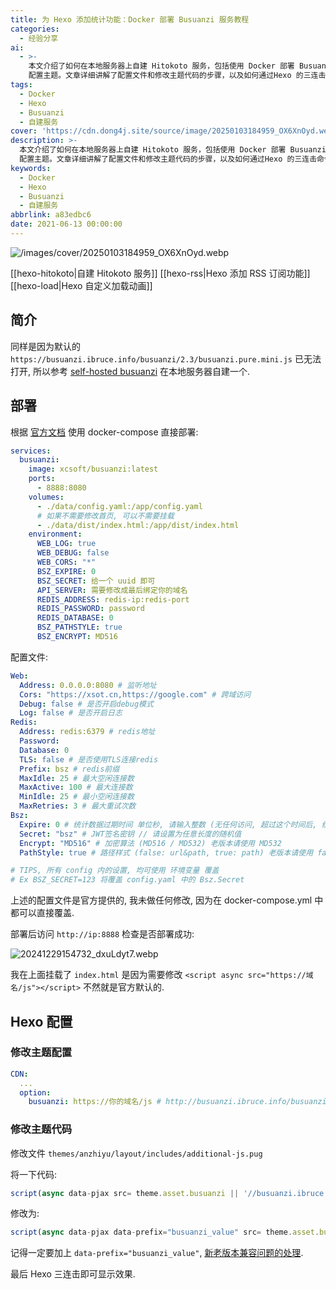 ```yaml
---
title: 为 Hexo 添加统计功能：Docker 部署 Busuanzi 服务教程
categories:
  - 经验分享
ai:
  - >-
    本文介绍了如何在本地服务器上自建 Hitokoto 服务，包括使用 Docker 部署 Busuanzi 统计功能和使用 Hexo
    配置主题。文章详细讲解了配置文件和修改主题代码的步骤，以及如何通过Hexo 的三连击命令来展示效果。
tags:
  - Docker
  - Hexo
  - Busuanzi
  - 自建服务
cover: 'https://cdn.dong4j.site/source/image/20250103184959_OX6XnOyd.webp'
description: >-
  本文介绍了如何在本地服务器上自建 Hitokoto 服务，包括使用 Docker 部署 Busuanzi 统计功能和使用 Hexo
  配置主题。文章详细讲解了配置文件和修改主题代码的步骤，以及如何通过Hexo 的三连击命令来展示效果。
keywords:
  - Docker
  - Hexo
  - Busuanzi
  - 自建服务
abbrlink: a83edbc6
date: 2021-06-13 00:00:00
---
```


![/images/cover/20250103184959_OX6XnOyd.webp](https://cdn.dong4j.site/source/image/20250103184959_OX6XnOyd.webp)

[[hexo-hitokoto|自建 Hitokoto 服务]]
[[hexo-rss|Hexo 添加 RSS 订阅功能]]
[[hexo-load|Hexo 自定义加载动画]]

## 简介

同样是因为默认的 `https://busuanzi.ibruce.info/busuanzi/2.3/busuanzi.pure.mini.js` 已无法打开, 所以参考 [self-hosted busuanzi](https://github.com/soxft/busuanzi) 在本地服务器自建一个.

## 部署

根据 [官方文档](https://gitee.com/soxft/busuanzi/wikis/install) 使用 docker-compose 直接部署:

```yaml
services:
  busuanzi:
    image: xcsoft/busuanzi:latest
    ports:
      - 8888:8080
    volumes:
      - ./data/config.yaml:/app/config.yaml
      # 如果不需要修改首页, 可以不需要挂载
      - ./data/dist/index.html:/app/dist/index.html
    environment:
      WEB_LOG: true
      WEB_DEBUG: false
      WEB_CORS: "*"
      BSZ_EXPIRE: 0
      BSZ_SECRET: 给一个 uuid 即可
      API_SERVER: 需要修改成最后绑定你的域名
      REDIS_ADDRESS: redis-ip:redis-port
      REDIS_PASSWORD: password
      REDIS_DATABASE: 0
      BSZ_PATHSTYLE: true
      BSZ_ENCRYPT: MD516
```

配置文件:

```yaml
Web:
  Address: 0.0.0.0:8080 # 监听地址
  Cors: "https://xsot.cn,https://google.com" # 跨域访问
  Debug: false # 是否开启debug模式
  Log: false # 是否开启日志
Redis:
  Address: redis:6379 # redis地址
  Password:
  Database: 0
  TLS: false # 是否使用TLS连接redis
  Prefix: bsz # redis前缀
  MaxIdle: 25 # 最大空闲连接数
  MaxActive: 100 # 最大连接数
  MinIdle: 25 # 最小空闲连接数
  MaxRetries: 3 # 最大重试次数
Bsz:
  Expire: 0 # 统计数据过期时间 单位秒, 请输入整数 (无任何访问, 超过这个时间后, 统计数据将被清空, 0为不过期)
  Secret: "bsz" # JWT签名密钥 // 请设置为任意长度的随机值
  Encrypt: "MD516" # 加密算法 (MD516 / MD532) 老版本请使用 MD532
  PathStyle: true # 路径样式 (false: url&path, true: path) 老版本请使用 false,  true 更便于数据迁移

# TIPS, 所有 config 内的设置, 均可使用 环境变量 覆盖
# Ex BSZ_SECRET=123 将覆盖 config.yaml 中的 Bsz.Secret
```

上述的配置文件是官方提供的, 我未做任何修改, 因为在 docker-compose.yml 中都可以直接覆盖.

部署后访问 `http://ip:8888` 检查是否部署成功:

![20241229154732_dxuLdyt7.webp](https://cdn.dong4j.site/source/image/20241229154732_dxuLdyt7.webp)

我在上面挂载了 `index.html` 是因为需要修改 `<script async src="https://域名/js"></script>` 不然就是官方默认的.

## Hexo 配置

### 修改主题配置

```yaml
CDN:
  ...
  option:
    busuanzi: https://你的域名/js # http://busuanzi.ibruce.info/busuanzi/2.3/busuanzi.pure.mini.js 默认的意无法打开
```

### 修改主题代码

修改文件 `themes/anzhiyu/layout/includes/additional-js.pug`

将一下代码:

```javascript
script(async data-pjax src= theme.asset.busuanzi || '//busuanzi.ibruce.info/busuanzi/2.3/busuanzi.pure.mini.js')'
```

修改为:

```javascript
script(async data-pjax data-prefix="busuanzi_value" src= theme.asset.busuanzi || '//busuanzi.ibruce.info/busuanzi/2.3/busuanzi.pure.mini.js')
```

记得一定要加上 `data-prefix="busuanzi_value"`, [新老版本兼容问题的处理](https://busuanzi.apifox.cn/doc-5083722).

最后 Hexo 三连击即可显示效果.
